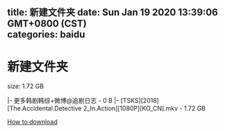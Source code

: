 
title: 新建文件夹
date: Sun Jan 19 2020 13:39:06 GMT+0800 (CST)    
categories: baidu
---

# 新建文件夹
size: 1.72 GB
 
 
|- 更多韩剧韩综+微博@追剧日志 - 0 B
|- [TSKS][2018][The.Accidental.Detective 2_In.Action][1080P][KO_CN].mkv - 1.72 GB

[How to download](https://bpcam.bemobtrk.com/go/2ceec3aa-1ca2-46d6-b9ff-aaa5c184517c?jno=873)